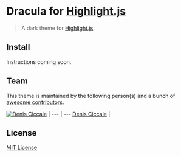 # Dracula for [Highlight.js](http://highlightjs.org)

> A dark theme for [Highlight.js](http://highlightjs.org).

## Install

Instructions coming soon.

## Team

This theme is maintained by the following person(s) and a bunch of [awesome contributors](https://github.com/dracula/highlightjs/graphs/contributors).

[![Denis Ciccale](https://avatars0.githubusercontent.com/u/539546?v=3&s=70)](https://github.com/dciccale) |
--- | ---
[Denis Ciccale](https://github.com/dciccale) |

## License

[MIT License](./LICENSE)
